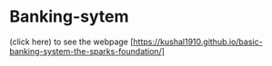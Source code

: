 # Banking-sytem



(click here) to see the webpage [https://kushal1910.github.io/basic-banking-system-the-sparks-foundation/]
